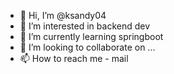 - 👋 Hi, I’m @ksandy04
- 👀 I’m interested in backend dev
- 🌱 I’m currently learning springboot
- 💞️ I’m looking to collaborate on ...
- 📫 How to reach me - mail 

<!---
ksandy04/ksandy04 is a ✨ special ✨ repository because its `README.md` (this file) appears on your GitHub profile.
You can click the Preview link to take a look at your changes.
--->
